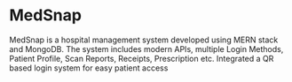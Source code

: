 # MedSnap
MedSnap is a hospital management system developed using MERN stack and MongoDB. The system includes modern APIs, multiple Login Methods, Patient Profile, Scan Reports, Receipts, Prescription etc. Integrated a QR based login system for easy patient access

